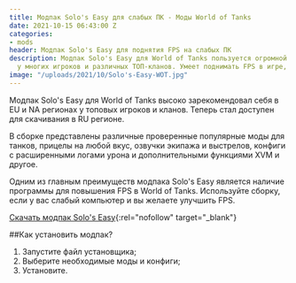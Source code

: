 ```yaml
---
title: Модпак Solo's Easy для слабых ПК - Моды World of Tanks
date: 2021-10-15 06:43:00 Z
categories:
- mods
header: Модпак Solo's Easy для поднятия FPS на слабых ПК
description: Модпак Solo's Easy для World of Tanks пользуется огромной популярностью
  у многих игроков и различных ТОП-кланов. Умеет поднимать FPS в игре, а также...
image: "/uploads/2021/10/Solo's-Easy-WOT.jpg"
---
```


Модпак Solo's Easy для World of Tanks высоко зарекомендовал себя в EU и NA регионах у топовых игроков и кланов. Теперь стал доступен для скачивания в RU регионе.

В сборке представлены различные проверенные популярные моды для танков, прицелы на любой вкус, озвучки экипажа и выстрелов, конфиги с расширенными логами урона и дополнительными функциями XVM и другое.

Одним из главным преимуществ модпака Solo's Easy является наличие программы для повышения FPS в World of Tanks. Используйте сборку, если у вас слабый компьютер и вы желаете улучшить FPS.

[Скачать модпак Solo's Easy](https://wgmods.net/37/){:rel="nofollow" target="_blank"}

##Как установить модпак?

1. Запустите файл установщика;
2. Выберите необходимые моды и конфиги;
3. Установите.